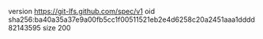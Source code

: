 version https://git-lfs.github.com/spec/v1
oid sha256:ba40a35a37e9a00fb5cc1f00511521eb2e4d6258c20a2451aaa1dddd82143595
size 200
